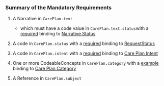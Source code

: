 
### Summary of the Mandatory Requirements



1.  A  Narrative  in `CarePlan.text`

    - which must have a  code value  in `CarePlan.text.status`with a [required](http://hl7.org/fhir/R4/terminologies.html#required)
 binding to [Narrative Status](http://hl7.org/fhir/us/core/ValueSet/us-core-narrative-status)

1.  A  code  in `CarePlan.status`
with a [required](http://hl7.org/fhir/R4/terminologies.html#required)
 binding to [RequestStatus](http://hl7.org/fhir/ValueSet/request-status)

1.  A  code  in `CarePlan.intent`
with a [required](http://hl7.org/fhir/R4/terminologies.html#required)
 binding to [Care Plan Intent](http://hl7.org/fhir/ValueSet/care-plan-intent)

1. One or more CodeableConcepts  in `CarePlan.category`
with a [example](http://hl7.org/fhir/R4/terminologies.html#example)
 binding to [Care Plan Category](http://hl7.org/fhir/ValueSet/care-plan-category)

1.  A  Reference  in `CarePlan.subject`




